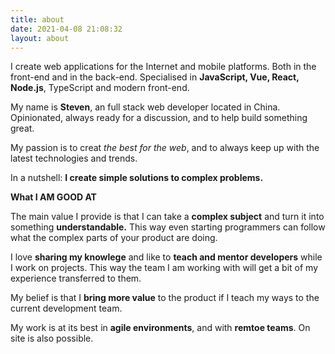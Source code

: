 ```yaml
---
title: about
date: 2021-04-08 21:08:32
layout: about
---
```


I create web applications for the Internet and mobile platforms. Both in the front-end and in the back-end. Specialised in **JavaScript, Vue, React, Node.js**, TypeScript and modern front-end.

My name is **Steven**, an full stack web developer located in China. Opinionated, always ready for a discussion, and to help build something great.

My passion is to creat *the best for the web*, and to always keep up with the latest technologies and trends.

In a nutshell: **I create simple solutions to complex problems.**

**What I AM GOOD AT**

The main value I provide is that I can take a **complex subject** and turn it into something **understandable.** This way even starting programmers can follow what the complex parts of your product are doing.

I love **sharing my knowlege** and like to **teach and mentor developers** while I work on projects. This way the team I am working with will get a bit of my experience transferred to them.

My belief is that I **bring more value** to the product if I teach my ways to the current development team.

My work is at its best in **agile environments**, and with **remtoe teams**. On site is also possible.
